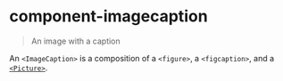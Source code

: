# component-imagecaption
> An image with a caption

An `<ImageCaption>` is a composition of a `<figure>`, a `<figcaption>`, and a [`<Picture>`](http://github.com/economist-components/component-picture).
